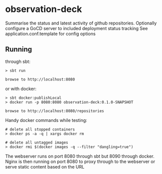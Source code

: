 # observation-deck

Summarise the status and latest activity of github repositories.
Optionally configure a GoCD server to included deployment status tracking
See application.conf.template for config options

## Running

through sbt:

    > sbt run
    
    browse to http://localhost:8080

or with docker:

    > sbt docker:publishLocal
    > docker run -p 8080:8080 observation-deck:0.1.0-SNAPSHOT
    
    browse to http://localhost:8080/repositories

Handy docker commands while testing:

    # delete all stopped containers
    > docker ps -a -q | xargs docker rm

    # delete all untagged images
    > docker rmi $(docker images -q --filter "dangling=true")
    

The webserver runs on port 8080 through sbt but 8090 through docker.
Nginx is then running on port 8080 to proxy through to the webserver or serve static content based on the URL
